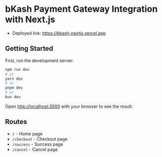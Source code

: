 # bKash Payment Gateway Integration with Next.js

- Deployed link: <https://bkash-nextjs.vercel.app>

## Getting Started

First, run the development server:

```bash
npm run dev
# or
yarn dev
# or
pnpm dev
# or
bun dev
```

Open <http://localhost:3000> with your browser to see the result.

## Routes

- `/` - Home page
- `/checkout` - Checkout page
- `/success` - Success page
- `/cancel` - Cancel page
